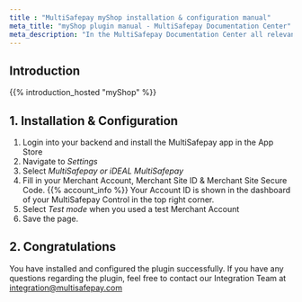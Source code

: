 ```yaml
---
title : "MultiSafepay myShop installation & configuration manual"
meta_title: "myShop plugin manual - MultiSafepay Documentation Center"
meta_description: "In the MultiSafepay Documentation Center all relevant information regarding our Plugins and API. As well as Support pages for Payment Method, Tools and General Questions. You can also find the contact details of our Support Team and Integration Team."
---
```

## Introduction

{{% introduction_hosted "myShop" %}}

## 1. Installation & Configuration
1. Login into your backend and install the MultiSafepay app in the App Store
2. Navigate to _Settings_ 
3. Select _MultiSafepay or iDEAL MultiSafepay_
4. Fill in your Merchant Account, Merchant Site ID & Merchant Site Secure Code. {{% account_info %}} 
Your Account ID is shown in the dashboard of your MultiSafepay Control in the top right corner.
5. Select _Test mode_ when you used a test Merchant Account
6. Save the page.

## 2. Congratulations
You have installed and configured the plugin successfully. If you have any questions regarding the plugin, feel free to contact our Integration Team at <integration@multisafepay.com>
